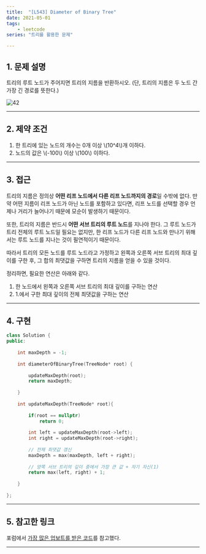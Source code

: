 ```yaml
---
title:  "[L543] Diameter of Binary Tree"
date: 2021-05-01
tags: 
    - leetcode
series: "트리를 활용한 문제"

---
```


## 1. 문제 설명

트리의 루트 노드가 주어지면 트리의 지름을 반환하시오. (단, 트리의 지름은 두 노드 간 가장 긴 경로를 뜻한다.)

![42](https://user-images.githubusercontent.com/54312875/116781236-a8f2f380-aabc-11eb-8f1b-b0d632b2e4b1.png)

-----

## 2. 제약 조건

1. 한 트리에 있는 노드의 개수는 0개 이상 \\(10^4\\)개 이하다.
3. 노드의 값은 \\(-100\\) 이상 \\(100\\) 이하다.

-----

## 3. 접근

트리의 지름은 정의상 **어떤 리프 노드에서 다른 리프 노드까지의 경로**일 수밖에 없다. 만약 어떤 지름이 리프 노드가 아닌 노드를 포함하고 있다면, 리프 노드를 선택할 경우 언제나 거리가 늘어나기 때문에 모순이 발생하기 때문이다.

또한, 트리의 지름은 반드시 **어떤 서브 트리의 루트 노드**를 지나야 한다. 그 루트 노드가 트리 전체의 루트 노드일 필요는 없지만, 한 리프 노드가 다른 리프 노드와 만나기 위해서는 루트 노드를 지나는 것이 필연적이기 때문이다.

따라서 트리의 모든 노드를 루트 노드라고 가정하고 왼쪽과 오른쪽 서브 트리의 최대 깊이를 구한 후, 그 합의 최댓값을 구하면 트리의 지름을 얻을 수 있을 것이다.

정리하면, 필요한 연산은 아래와 같다.

1. 한 노드에서 왼쪽과 오른쪽 서브 트리의 최대 깊이를 구하는 연산
2. 1.에서 구한 최대 깊이의 전체 최댓값을 구하는 연산

-----

## 4. 구현

```cpp
class Solution {
public:
    
    int maxDepth = -1;
    
    int diameterOfBinaryTree(TreeNode* root) {
        
        updateMaxDepth(root);
        return maxDepth;
    
    }
    
    int updateMaxDepth(TreeNode* root){
        
        if(root == nullptr)
            return 0;
        
        int left = updateMaxDepth(root->left);
        int right = updateMaxDepth(root->right);
        
        // 전체 최댓값 갱신
        maxDepth = max(maxDepth, left + right);
        
        // 양쪽 서브 트리의 깊이 중에서 가장 큰 값 + 자기 자신(1)
        return max(left, right) + 1;
        
    }
    
};
```

-----

## 5. 참고한 링크

포럼에서 [가장 많은 업보트를 받은 코드](https://leetcode.com/problems/diameter-of-binary-tree/discuss/101132/Java-Solution-MaxDepth)를 참고했다.

-----